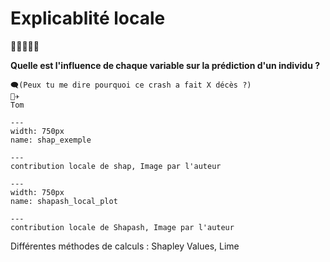 # Explicablité locale
🕵️‍♂️👨‍✈️💵

**Quelle est l'influence de chaque variable sur la prédiction d'un individu ?**

```
🗨️(Peux tu me dire pourquoi ce crash a fait X décès ?)
👨‍✈️
Tom
```

```{figure} ../../../../assets/shap_exemple.png
---
width: 750px
name: shap_exemple

---
contribution locale de shap, Image par l'auteur
```

```{figure} ../../../../assets/shapash_local_plot.png
---
width: 750px
name: shapash_local_plot

---
contribution locale de Shapash, Image par l'auteur
```


Différentes méthodes de calculs : Shapley Values, Lime